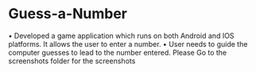 # Guess-a-Number
•	Developed a game application which runs on both Android and IOS platforms. It allows the user to enter a number.
•	User needs to guide the computer guesses to lead to the number entered. 
Please Go to the screenshots folder for the screenshots
